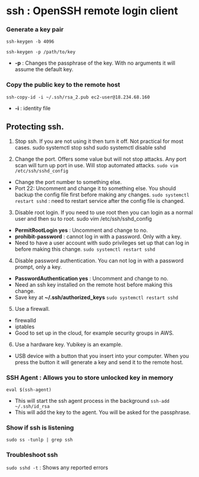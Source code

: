 # ssh : OpenSSH remote login client

### Generate a key pair
`ssh-keygen -b 4096`

`ssh-keygen -p /path/to/key`
- **-p** : Changes the passphrase of the key. With no arguments it will assume the default key.

### Copy the public key to the remote host
`ssh-copy-id -i ~/.ssh/rsa_2.pub ec2-user@18.234.68.160`
- **-i** : identity file 

## Protecting ssh. 
1. Stop ssh. If you are not using it then turn it off. Not practical for most cases.
sudo systemctl stop sshd
sudo systemctl disable sshd

2. Change the port. Offers some value but will not stop attacks. Any port scan will turn up port in use. Will stop automated attacks.
`sudo vim /etc/ssh/sshd_config`
- Change the port number to something else.
- Port 22: Uncomment and change it to something else. You should backup the config file first before making any changes.
`sudo systemctl restart sshd` : need to restart service after the config file is changed.

3. Disable root login. If you need to use root then you can login as a normal user and then su to root.
sudo vim /etc/ssh/sshd_config
- **PermitRootLogin yes** : Uncomment and change to no.
- **prohibit-password** : cannot log in with a password. Only with a key.
- Need to have a user account with sudo privileges set up that can log in before making this change.
`sudo systemctl restart sshd`

4. Disable password authentication. You can not log in with a password prompt, only a key.
- **PasswordAuthentication yes** : Uncomment and change to no.
- Need an ssh key installed on the remote host before making this change.
- Save key at **~/.ssh/authorized_keys**
`sudo systemctl restart sshd`

5. Use a firewall.
- firewalld
- iptables
- Good to set up in the cloud, for example security groups in AWS.

6. Use a hardware key. Yubikey is an example.
- USB device with a button that you insert into your computer. When you press the button it will generate a key and send it to the remote host.


### SSH Agent : Allows you to store unlocked key in memory
`eval $(ssh-agent)`
- This will start the ssh agent process in the background
`ssh-add ~/.ssh/id_rsa`
- This will add the key to the agent. You will be asked for the passphrase.

### Show if ssh is listening
`sudo ss -tunlp | grep ssh`


### Troubleshoot ssh
`sudo sshd -t`  : Shows any reported errors